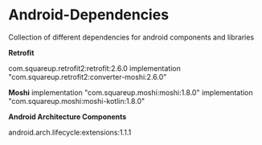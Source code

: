 # Android-Dependencies
Collection of different dependencies for android components and libraries

**Retrofit**

com.squareup.retrofit2:retrofit:2.6.0
implementation "com.squareup.retrofit2:converter-moshi:2.6.0"

**Moshi**
implementation "com.squareup.moshi:moshi:1.8.0"
implementation "com.squareup.moshi:moshi-kotlin:1.8.0"

**Android Architecture Components**

android.arch.lifecycle:extensions:1.1.1


